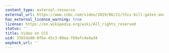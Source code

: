 ```yaml
---
content_type: external-resource
external_url: https://www.cnbc.com/video/2019/06/21/this-bill-gates-and-big-oil-backed-company-sucks-co2-out-of-the-air.html
has_external_license_warning: true
license: https://en.wikipedia.org/wiki/All_rights_reserved
status: ''
title: Video on CCS
uid: 33b5da90-0f6a-45c3-89ea-f69afc4e4a34
wayback_url: ''
---
```

